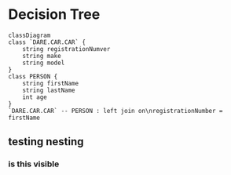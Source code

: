 # Decision Tree

```{mermaid}
classDiagram
class `DARE.CAR.CAR` {
    string registrationNumver
    string make
    string model
}
class PERSON {
    string firstName
    string lastName
    int age
}
`DARE.CAR.CAR` -- PERSON : left join on\nregistrationNumber = firstName
```



## testing nesting 

### is this visible
